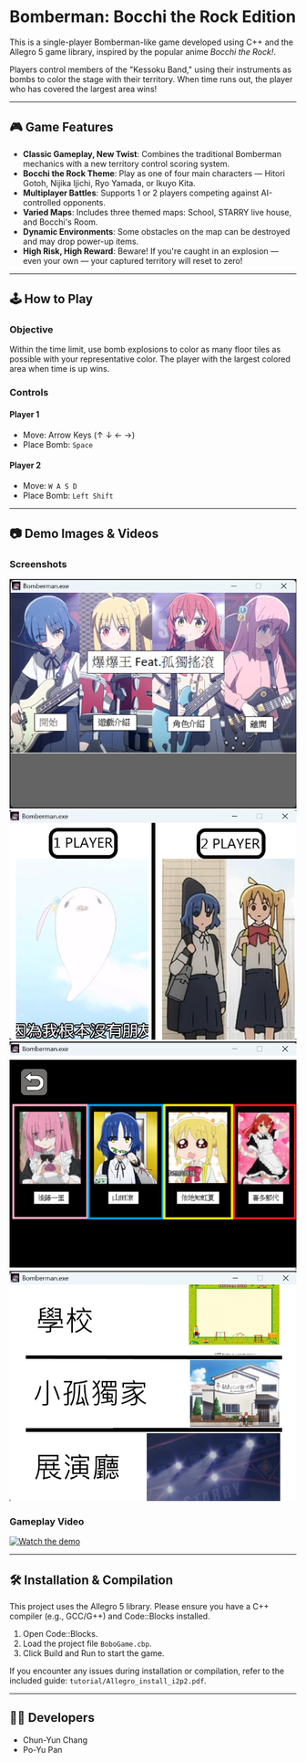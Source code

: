 # Bomberman: Bocchi the Rock Edition

This is a single-player Bomberman-like game developed using C++ and the Allegro 5 game library, inspired by the popular anime *Bocchi the Rock!*.

Players control members of the "Kessoku Band," using their instruments as bombs to color the stage with their territory. When time runs out, the player who has covered the largest area wins!

---

## 🎮 Game Features

* **Classic Gameplay, New Twist**: Combines the traditional Bomberman mechanics with a new territory control scoring system.
* **Bocchi the Rock Theme**: Play as one of four main characters — Hitori Gotoh, Nijika Ijichi, Ryo Yamada, or Ikuyo Kita.
* **Multiplayer Battles**: Supports 1 or 2 players competing against AI-controlled opponents.
* **Varied Maps**: Includes three themed maps: School, STARRY live house, and Bocchi's Room.
* **Dynamic Environments**: Some obstacles on the map can be destroyed and may drop power-up items.
* **High Risk, High Reward**: Beware! If you're caught in an explosion — even your own — your captured territory will reset to zero!

---

## 🕹️ How to Play

### Objective

Within the time limit, use bomb explosions to color as many floor tiles as possible with your representative color. The player with the largest colored area when time is up wins.

### Controls

#### Player 1

* Move: Arrow Keys (↑ ↓ ← →)
* Place Bomb: `Space`

#### Player 2

* Move: `W A S D`
* Place Bomb: `Left Shift`

---

## 📷 Demo Images & Videos

### Screenshots

![Screenshot 1](images/image1.png)
![Screenshot 2](images/image2.png)
![Screenshot 3](images/image3.png)
![Screenshot 4](images/image4.png)


### Gameplay Video

[![Watch the demo](https://img.youtube.com/vi/plwuGUrNsGw/0.jpg)](https://www.youtube.com/watch?v=plwuGUrNsGw)


---

## 🛠️ Installation & Compilation

This project uses the Allegro 5 library. Please ensure you have a C++ compiler (e.g., GCC/G++) and Code::Blocks installed.

1. Open Code::Blocks.
2. Load the project file `BoboGame.cbp`.
3. Click Build and Run to start the game.

If you encounter any issues during installation or compilation, refer to the included guide: `tutorial/Allegro_install_i2p2.pdf`.

---

## 👨‍💻 Developers

* Chun-Yun Chang
* Po-Yu Pan
